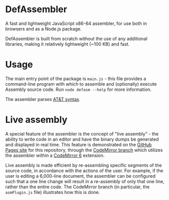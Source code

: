 # DefAssembler
A fast and lightweight JavaScript x86-64 assembler, for use both in browsers and as a Node.js package.

DefAssembler is built from scratch without the use of any additional libraries, making it relatively lightweight (~100 KB) and fast.

# Usage
The main entry point of the package is `main.js` - this file provides a command-line program with which to assemble and (optionally) execute Assembly source code.
Run `node defasm --help` for more information.

The assembler parses [AT&T syntax](https://en.wikibooks.org/wiki/X86_Assembly/GAS_Syntax).

# Live assembly
A special feature of the assembler is the concept of "live assembly" - the ability to write code in an editor and have the binary dumps be generated and displayed in real time.
This feature is demonstrated on the [GitHub Pages site](https://newdefectus.github.io/defAsm/) for this repository,
through the [CodeMirror branch](https://github.com/NewDefectus/defAsm/tree/codemirror) which utilizes the assembler within a [CodeMirror 6](https://codemirror.net/6/) extension.

Live assembly is made efficient by re-assembling specific segments of the source code, in accordance with the actions of the user.
For example, if the user is editing a 6,000-line document, the assembler can be configured such that a one line change will result
in a re-assembly of only that one line, rather than the entire code. The CodeMirror branch (in particular, the `asmPlugin.js` file) illustrates how this is done.
